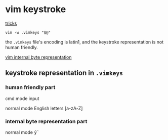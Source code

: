# vim keystroke

[tricks](https://github.com/vim/vim/issues/6349#issuecomment-650565664)


```viml
vim -w .vimkeys "$@"
```

the `.vimkeys` file's encoding is latin1, and the keystroke representation is not human friendly.

[vim internal byte representation](https://github.com/vim/vim/blob/8ea9390b78da9e34a20e7418712921397c0c1989/runtime/doc/todo.txt#L1189-L1193)



## keystroke representation in `.vimkeys`


### human friendly part

cmd mode input

normal mode English letters [a-zA-Z]



### internal byte representation part

normal mode <kbd><Leader></kbd>      <kbd>ý`</kbd>




